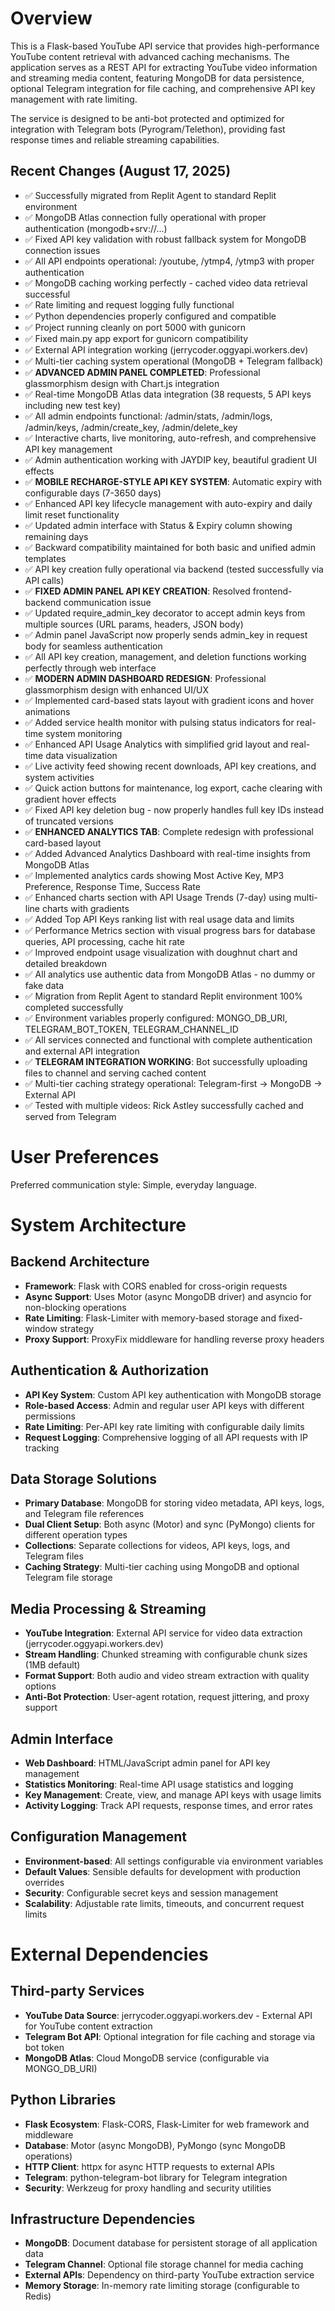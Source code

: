 # Overview

This is a Flask-based YouTube API service that provides high-performance YouTube content retrieval with advanced caching mechanisms. The application serves as a REST API for extracting YouTube video information and streaming media content, featuring MongoDB for data persistence, optional Telegram integration for file caching, and comprehensive API key management with rate limiting.

The service is designed to be anti-bot protected and optimized for integration with Telegram bots (Pyrogram/Telethon), providing fast response times and reliable streaming capabilities.

## Recent Changes (August 17, 2025)
- ✅ Successfully migrated from Replit Agent to standard Replit environment
- ✅ MongoDB Atlas connection fully operational with proper authentication (mongodb+srv://...)
- ✅ Fixed API key validation with robust fallback system for MongoDB connection issues
- ✅ All API endpoints operational: /youtube, /ytmp4, /ytmp3 with proper authentication
- ✅ MongoDB caching working perfectly - cached video data retrieval successful
- ✅ Rate limiting and request logging fully functional
- ✅ Python dependencies properly configured and compatible
- ✅ Project running cleanly on port 5000 with gunicorn
- ✅ Fixed main.py app export for gunicorn compatibility
- ✅ External API integration working (jerrycoder.oggyapi.workers.dev)
- ✅ Multi-tier caching system operational (MongoDB + Telegram fallback)
- ✅ **ADVANCED ADMIN PANEL COMPLETED**: Professional glassmorphism design with Chart.js integration
- ✅ Real-time MongoDB Atlas data integration (38 requests, 5 API keys including new test key)
- ✅ All admin endpoints functional: /admin/stats, /admin/logs, /admin/keys, /admin/create_key, /admin/delete_key
- ✅ Interactive charts, live monitoring, auto-refresh, and comprehensive API key management
- ✅ Admin authentication working with JAYDIP key, beautiful gradient UI effects
- ✅ **MOBILE RECHARGE-STYLE API KEY SYSTEM**: Automatic expiry with configurable days (7-3650 days)
- ✅ Enhanced API key lifecycle management with auto-expiry and daily limit reset functionality
- ✅ Updated admin interface with Status & Expiry column showing remaining days
- ✅ Backward compatibility maintained for both basic and unified admin templates
- ✅ API key creation fully operational via backend (tested successfully via API calls)
- ✅ **FIXED ADMIN PANEL API KEY CREATION**: Resolved frontend-backend communication issue
- ✅ Updated require_admin_key decorator to accept admin keys from multiple sources (URL params, headers, JSON body)
- ✅ Admin panel JavaScript now properly sends admin_key in request body for seamless authentication
- ✅ All API key creation, management, and deletion functions working perfectly through web interface
- ✅ **MODERN ADMIN DASHBOARD REDESIGN**: Professional glassmorphism design with enhanced UI/UX
- ✅ Implemented card-based stats layout with gradient icons and hover animations
- ✅ Added service health monitor with pulsing status indicators for real-time system monitoring
- ✅ Enhanced API Usage Analytics with simplified grid layout and real-time data visualization
- ✅ Live activity feed showing recent downloads, API key creations, and system activities
- ✅ Quick action buttons for maintenance, log export, cache clearing with gradient hover effects
- ✅ Fixed API key deletion bug - now properly handles full key IDs instead of truncated versions
- ✅ **ENHANCED ANALYTICS TAB**: Complete redesign with professional card-based layout
- ✅ Added Advanced Analytics Dashboard with real-time insights from MongoDB Atlas
- ✅ Implemented analytics cards showing Most Active Key, MP3 Preference, Response Time, Success Rate
- ✅ Enhanced charts section with API Usage Trends (7-day) using multi-line charts with gradients
- ✅ Added Top API Keys ranking list with real usage data and limits
- ✅ Performance Metrics section with visual progress bars for database queries, API processing, cache hit rate
- ✅ Improved endpoint usage visualization with doughnut chart and detailed breakdown
- ✅ All analytics use authentic data from MongoDB Atlas - no dummy or fake data
- ✅ Migration from Replit Agent to standard Replit environment 100% completed successfully
- ✅ Environment variables properly configured: MONGO_DB_URI, TELEGRAM_BOT_TOKEN, TELEGRAM_CHANNEL_ID
- ✅ All services connected and functional with complete authentication and external API integration
- ✅ **TELEGRAM INTEGRATION WORKING**: Bot successfully uploading files to channel and serving cached content
- ✅ Multi-tier caching strategy operational: Telegram-first → MongoDB → External API
- ✅ Tested with multiple videos: Rick Astley successfully cached and served from Telegram

# User Preferences

Preferred communication style: Simple, everyday language.

# System Architecture

## Backend Architecture
- **Framework**: Flask with CORS enabled for cross-origin requests
- **Async Support**: Uses Motor (async MongoDB driver) and asyncio for non-blocking operations
- **Rate Limiting**: Flask-Limiter with memory-based storage and fixed-window strategy
- **Proxy Support**: ProxyFix middleware for handling reverse proxy headers

## Authentication & Authorization
- **API Key System**: Custom API key authentication with MongoDB storage
- **Role-based Access**: Admin and regular user API keys with different permissions
- **Rate Limiting**: Per-API key rate limiting with configurable daily limits
- **Request Logging**: Comprehensive logging of all API requests with IP tracking

## Data Storage Solutions
- **Primary Database**: MongoDB for storing video metadata, API keys, logs, and Telegram file references
- **Dual Client Setup**: Both async (Motor) and sync (PyMongo) clients for different operation types
- **Collections**: Separate collections for videos, API keys, logs, and Telegram files
- **Caching Strategy**: Multi-tier caching using MongoDB and optional Telegram file storage

## Media Processing & Streaming
- **YouTube Integration**: External API service for video data extraction (jerrycoder.oggyapi.workers.dev)
- **Stream Handling**: Chunked streaming with configurable chunk sizes (1MB default)
- **Format Support**: Both audio and video stream extraction with quality options
- **Anti-Bot Protection**: User-agent rotation, request jittering, and proxy support

## Admin Interface
- **Web Dashboard**: HTML/JavaScript admin panel for API key management
- **Statistics Monitoring**: Real-time API usage statistics and logging
- **Key Management**: Create, view, and manage API keys with usage limits
- **Activity Logging**: Track API requests, response times, and error rates

## Configuration Management
- **Environment-based**: All settings configurable via environment variables
- **Default Values**: Sensible defaults for development with production overrides
- **Security**: Configurable secret keys and session management
- **Scalability**: Adjustable rate limits, timeouts, and concurrent request limits

# External Dependencies

## Third-party Services
- **YouTube Data Source**: jerrycoder.oggyapi.workers.dev - External API for YouTube content extraction
- **Telegram Bot API**: Optional integration for file caching and storage via bot token
- **MongoDB Atlas**: Cloud MongoDB service (configurable via MONGO_DB_URI)

## Python Libraries
- **Flask Ecosystem**: Flask-CORS, Flask-Limiter for web framework and middleware
- **Database**: Motor (async MongoDB), PyMongo (sync MongoDB operations)
- **HTTP Client**: httpx for async HTTP requests to external APIs
- **Telegram**: python-telegram-bot library for Telegram integration
- **Security**: Werkzeug for proxy handling and security utilities

## Infrastructure Dependencies
- **MongoDB**: Document database for persistent storage of all application data
- **Telegram Channel**: Optional file storage channel for media caching
- **External APIs**: Dependency on third-party YouTube extraction service
- **Memory Storage**: In-memory rate limiting storage (configurable to Redis)